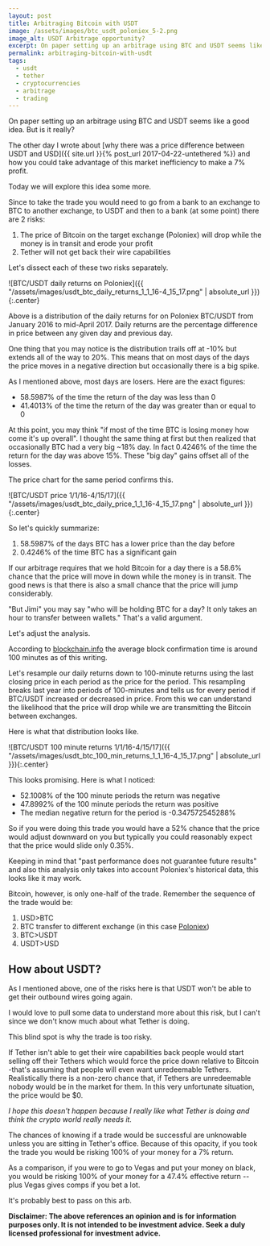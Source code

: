 ```yaml
---
layout: post
title: Arbitraging Bitcoin with USDT
image: /assets/images/btc_usdt_poloniex_5-2.png
image_alt: USDT Arbitrage opportunity?
excerpt: On paper setting up an arbitrage using BTC and USDT seems like a good idea. But is it really?
permalink: arbitraging-bitcoin-with-usdt
tags:
  - usdt
  - tether
  - cryptocurrencies
  - arbitrage
  - trading
---
```


On paper setting up an arbitrage using BTC and USDT seems like a good idea. But is it really?

The other day I wrote about [why there was a price difference between USDT and USD]({{ site.url }}{% post_url 2017-04-22-untethered %}) and how you could take advantage of this market inefficiency to make a 7% profit.

Today we will explore this idea some more.

Since to take the trade you would need to go from a bank to an exchange to BTC to another exchange, to USDT and then to a bank (at some point) there are 2 risks:
1. The price of Bitcoin on the target exchange (Poloniex) will drop while the money is in transit and erode your profit
2. Tether will not get back their wire capabilities

Let's dissect each of these two risks separately.

![BTC/USDT daily returns on Poloniex]({{ "/assets/images/usdt_btc_daily_returns_1_1_16-4_15_17.png" | absolute_url }}){:.center}

Above is a distribution of the daily returns for on Poloniex BTC/USDT from January 2016 to mid-April 2017. Daily returns are the percentage difference in price between any given day and previous day.

One thing that you may notice is the distribution trails off at -10% but extends all of the way to 20%. This means that on most days of the days the price moves in a negative direction but occasionally there is a big spike.

As I mentioned above, most days are losers. Here are the exact figures:
- 58.5987% of the time the return of the day was less than 0
- 41.4013% of the time the return of the day was greater than or equal to 0

At this point, you may think "if most of the time BTC is losing money how come it's up overall". I thought the same thing at first but then realized that occasionally BTC had a very big ~18% day. In fact 0.4246% of the time the return for the day was above 15%. These "big day" gains offset all of the losses.

The price chart for the same period confirms this.

![BTC/USDT price 1/1/16-4/15/17]({{ "/assets/images/usdt_btc_daily_price_1_1_16-4_15_17.png" | absolute_url }}){:.center}

So let's quickly summarize:
1. 58.5987% of the days BTC has a lower price than the day before
2. 0.4246% of the time BTC has a significant gain

If our arbitrage requires that we hold Bitcoin for a day there is a 58.6% chance that the price will move in down while the money is in transit. The good news is that there is also a small chance that the price will jump considerably.

"But Jimi" you may say "who will be holding BTC for a day? It only takes an hour to transfer between wallets." That's a valid argument.

Let's adjust the analysis.

According to [blockchain.info](https://blockchain.info/charts/avg-confirmation-time?timespan=30days&daysAverageString=30) the average block confirmation time is around 100 minutes as of this writing.

Let's resample our daily returns down to 100-minute returns using the last closing price in each period as the price for the period. This resampling breaks last year into periods of 100-minutes and tells us for every period if BTC/USDT increased or decreased in price. From this we can understand the likelihood that the price will drop while we are transmitting the Bitcoin between exchanges.

Here is what that distribution looks like.

![BTC/USDT 100 minute returns 1/1/16-4/15/17]({{ "/assets/images/usdt_btc_100_min_returns_1_1_16-4_15_17.png" | absolute_url }}){:.center}

This looks promising. Here is what I noticed:
- 52.1008% of the 100 minute periods the return was negative
- 47.8992% of the 100 minute periods the return was positive
- The median negative return for the period is -0.347572545288%

So if you were doing this trade you would have a 52% chance that the price would adjust downward on you but typically you could reasonably expect that the price would slide only 0.35%.

Keeping in mind that "past performance does not guarantee future results" and also this analysis only takes into account Poloniex's historical data, this looks like it may work.

Bitcoin, however, is only one-half of the trade. Remember the sequence of the trade would be:
1. USD>BTC
2. BTC transfer to different exchange (in this case [Poloniex](https://www.poloniex.com))
3. BTC>USDT
4. USDT>USD

## How about USDT?
As I mentioned above, one of the risks here is that USDT won't be able to get their outbound wires going again.

I would love to pull some data to understand more about this risk, but I can't since we don't know much about what Tether is doing.

This blind spot is why the trade is too risky.

If Tether isn't able to get their wire capabilities back people would start selling off their Tethers which would force the price down relative to Bitcoin -that's assuming that people will even want unredeemable Tethers. Realistically there is a non-zero chance that, if Tethers are unredeemable nobody would be in the market for them. In this very unfortunate situation, the price would be $0.

*I hope this doesn't happen because I really like what Tether is doing and think the crypto world really needs it.*

The chances of knowing if a trade would be successful are unknowable unless you are sitting in Tether's office. Because of this opacity, if you took the trade you would be risking 100% of your money for a 7% return.

As a comparison, if you were to go to Vegas and put your money on black, you would be risking 100% of your money for a 47.4% effective return --plus Vegas gives comps if you bet a lot.

It's probably best to pass on this arb.

**Disclaimer: The above references an opinion and is for information purposes only. It is not intended to be investment advice. Seek a duly licensed professional for investment advice.**
